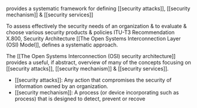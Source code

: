 provides a systematic framework for defining [[security attacks]], [[security mechanism]] & [[security services]]

To assess effectively the security needs of an organization & to evaluate & choose various security products & policies ITU-T3 Recommendation X.800, Security Architecture [[The Open Systems Interconnection Layer (OSI) Model]], defines a systematic approach.

The [[The Open Systems Interconnection (OSI) security architecture]] provides a useful, if abstract, overview of many of the concepts focusing on [[security attacks]], [[security mechanism]] & [[security services]].
- [[security attacks]]: Any action that compromises the security of information owned by an organization.
- [[security mechanism]]: A process (or device incorporating such as process) that is designed to detect, prevent or recove